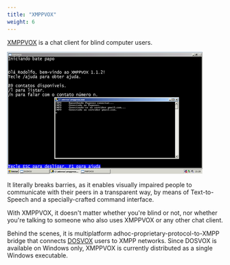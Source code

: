```yaml
---
title: "XMPPVOX"
weight: 6
---
```


[XMPPVOX](http://xmppvox.rodolfocarvalho.net) is a chat client for blind
computer users.

![XMPPVOX screenshot](images/xmppvox.png)

It literally breaks barries, as it enables visually impaired people to
communicate with their peers in a transparent way, by means of Text-to-Speech
and a specially-crafted command interface.

With XMPPVOX, it doesn't matter whether you're blind or not, nor whether you're
talking to someone who also uses XMPPVOX or any other chat client.

Behind the scenes, it is multiplatform adhoc-proprietary-protocol-to-XMPP
bridge that connects [DOSVOX](http://intervox.nce.ufrj.br/dosvox/) users to
XMPP networks. Since DOSVOX is available on Windows only, XMPPVOX is currently
distributed as a single Windows executable.
